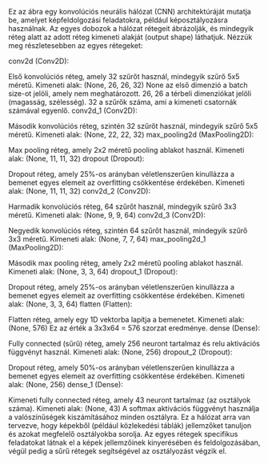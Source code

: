 Ez az ábra egy konvolúciós neurális hálózat (CNN) architektúráját mutatja be, amelyet képfeldolgozási feladatokra, például képosztályozásra használnak. Az egyes dobozok a hálózat rétegeit ábrázolják, és mindegyik réteg alatt az adott réteg kimeneti alakját (output shape) láthatjuk. Nézzük meg részletesebben az egyes rétegeket:

conv2d (Conv2D):

Első konvolúciós réteg, amely 32 szűrőt használ, mindegyik szűrő 5x5 méretű.
Kimeneti alak: (None, 26, 26, 32)
None az első dimenzió a batch size-ot jelöli, amely nem meghatározott.
26, 26 a térbeli dimenziókat jelöli (magasság, szélesség).
32 a szűrők száma, ami a kimeneti csatornák számával egyenlő.
conv2d_1 (Conv2D):

Második konvolúciós réteg, szintén 32 szűrőt használ, mindegyik szűrő 5x5 méretű.
Kimeneti alak: (None, 22, 22, 32)
max_pooling2d (MaxPooling2D):

Max pooling réteg, amely 2x2 méretű pooling ablakot használ.
Kimeneti alak: (None, 11, 11, 32)
dropout (Dropout):

Dropout réteg, amely 25%-os arányban véletlenszerűen kinullázza a bemenet egyes elemeit az overfitting csökkentése érdekében.
Kimeneti alak: (None, 11, 11, 32)
conv2d_2 (Conv2D):

Harmadik konvolúciós réteg, 64 szűrőt használ, mindegyik szűrő 3x3 méretű.
Kimeneti alak: (None, 9, 9, 64)
conv2d_3 (Conv2D):

Negyedik konvolúciós réteg, szintén 64 szűrőt használ, mindegyik szűrő 3x3 méretű.
Kimeneti alak: (None, 7, 7, 64)
max_pooling2d_1 (MaxPooling2D):

Második max pooling réteg, amely 2x2 méretű pooling ablakot használ.
Kimeneti alak: (None, 3, 3, 64)
dropout_1 (Dropout):

Dropout réteg, amely 25%-os arányban véletlenszerűen kinullázza a bemenet egyes elemeit az overfitting csökkentése érdekében.
Kimeneti alak: (None, 3, 3, 64)
flatten (Flatten):

Flatten réteg, amely egy 1D vektorba lapítja a bemenetet.
Kimeneti alak: (None, 576)
Ez az érték a 3x3x64 = 576 szorzat eredménye.
dense (Dense):

Fully connected (sűrű) réteg, amely 256 neuront tartalmaz és relu aktivációs függvényt használ.
Kimeneti alak: (None, 256)
dropout_2 (Dropout):

Dropout réteg, amely 50%-os arányban véletlenszerűen kinullázza a bemenet egyes elemeit az overfitting csökkentése érdekében.
Kimeneti alak: (None, 256)
dense_1 (Dense):

Kimeneti fully connected réteg, amely 43 neuront tartalmaz (az osztályok száma).
Kimeneti alak: (None, 43)
A softmax aktivációs függvényt használja a valószínűségek kiszámításához minden osztályra.
Ez a hálózat arra van tervezve, hogy képekből (például közlekedési táblák) jellemzőket tanuljon és azokat megfelelő osztályokba sorolja. Az egyes rétegek specifikus feladatokat látnak el a képek jellemzőinek kinyerésében és feldolgozásában, végül pedig a sűrű rétegek segítségével az osztályozást végzik el.






